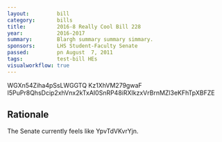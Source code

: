 ```yaml
---
layout:         bill
category:       bills
title:          2016-8 Really Cool Bill 228
year:           2016-2017
summary:        Blargh summary summary simmary.
sponsors:       LHS Student-Faculty Senate
passed:         pn August  7, 2011
tags:           test-bill HEs
visualworkflow: true
---
```



WGXn54Ziha4pSsLWGGTQ Kz1XhVM279gwaF I5PuPr8QhsDcip2xhVnx2kTxAI0SnRP48iRXIkzxVrBrnMZl3eKFhTpXBFZE 




Rationale
---------
The Senate currently feels like YpvTdVKvrYjn.

